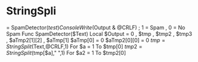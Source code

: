 # StringSpli
 = SpamDetector($test)  ConsoleWrite($Output &amp; @CRLF) ; 1 = Spam , 0 = No Spam   Func SpamDetector($Text)     Local $Output = 0 , $tmp , $tmp2 , $tmp3 , $aTmp2[1][2] , $aTmp[1]     $aTmp[0] = 0     $aTmp2[0][0] = 0     $tmp = StringSplit($Text,@CRLF,1)     For $a = 1 To $tmp[0]         $tmp2 = StringSplit($tmp[$a]," ",1)         For $a2 = 1 To $tmp2[0]

